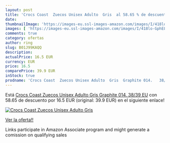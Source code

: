 ```yaml
---
layout: post
title: 'Crocs Coast  Zuecos Unisex Adulto  Gris  al 58.65 % de descuento'
date: 
thumbnailImage: 'https://images-eu.ssl-images-amazon.com/images/I/418lo-GphEL._SL200_.jpg'
images: [ 'https://images-eu.ssl-images-amazon.com/images/I/418lo-GphEL._SL200_.jpg' ]
comments: true
category: ofertas
author: ring
slug: B01J99KAQQ
description:
actualPrice: 16.5 EUR
currency: EUR
price: 16.5
comparePrice: 39.9 EUR
inStock: true
prodname: 'Crocs Coast  Zuecos Unisex Adulto  Gris  Graphite 014.   38/39 EU'
---
```


Está [Crocs Coast  Zuecos Unisex Adulto  Gris  Graphite 014.   38/39 EU](https://www.amazon.es/dp/B01J99KAQQ/?tag=tolees-21) con 58.65 de descuento por 16.5 EUR (original: 39.9 EUR) en el siguiente enlace!

[![Crocs Coast  Zuecos Unisex Adulto  Gris ](https://images-eu.ssl-images-amazon.com/images/I/418lo-GphEL._SL200_.jpg)](https://www.amazon.es/dp/B01J99KAQQ/?tag=tolees-21)

[Ver la oferta!!](https://www.amazon.es/dp/B01J99KAQQ/?tag=tolees-21)

Links participate in Amazon Associate program and might generate a comission on qualifying sales


